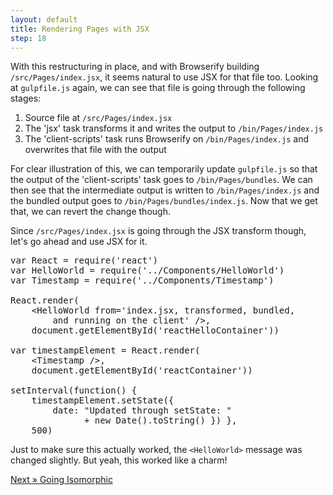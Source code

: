 ```yaml
---
layout: default
title: Rendering Pages with JSX
step: 18
---
```

With this restructuring in place, and with Browserify building `/src/Pages/index.jsx`, it seems natural to use JSX for that file too.  Looking at `gulpfile.js` again, we can see that file is going through the following stages:

1. Source file at `/src/Pages/index.jsx`
1. The 'jsx' task transforms it and writes the output to `/bin/Pages/index.js`
1. The 'client-scripts' task runs Browserify on `/bin/Pages/index.js` and overwrites that file with the output

For clear illustration of this, we can temporarily update `gulpfile.js` so that the output of the 'client-scripts' task goes to `/bin/Pages/bundles`.  We can then see that the intermediate output is written to `/bin/Pages/index.js` and the bundled output goes to `/bin/Pages/bundles/index.js`.  Now that we get that, we can revert the change though.

Since `/src/Pages/index.jsx` is going through the JSX transform though, let's go ahead and use JSX for it.

<pre class="brush: js">
var React = require('react')
var HelloWorld = require('../Components/HelloWorld')
var Timestamp = require('../Components/Timestamp')

React.render(
    &lt;HelloWorld from='index.jsx, transformed, bundled,
        and running on the client' /&gt;,
    document.getElementById('reactHelloContainer'))

var timestampElement = React.render(
    &lt;Timestamp /&gt;,
    document.getElementById('reactContainer'))

setInterval(function() {
    timestampElement.setState({
        date: "Updated through setState: "
              + new Date().toString() }) },
    500)
</pre>

Just to make sure this actually worked, the `<HelloWorld>` message was changed slightly. But yeah, this worked like a charm!

[Next » Going Isomorphic](19-isomorphic)
